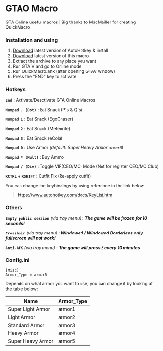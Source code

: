 
# GTAO Macro
GTA Online useful macros | Big thanks to MacMailler for creating QuickMacro

### Installation and using
1. [Download](https://www.autohotkey.com/) latest version of AutoHotkey & install
2. [Download](https://github.com/kezoura/GTAO-Macro/releases) latest version of this macro
3. Extract the archive to any place you want
4. Run GTA V and go to Online mode
5. Run QuickMacro.ahk (after opening GTAV window)
6. Press the "END" key to activate

### Hotkeys
**`End`** : Activate/Deactivate GTA Online Macros

**`Numpad . (Dot)`** : Eat Snack (P's & Q's)

**`Numpad 1`** : Eat Snack (EgoChaser)

**`Numpad 2`** : Eat Snack (Meteorite)

**`Numpad 3`** : Eat Snack (eCola)

**`Numpad 0`** : Use Armor _(default: Super Heavy Armor *`armor5`*)_

**`Numpad * (Mult)`** : Buy Ammo

**`Numpad / (Div)`** : Toggle VIP(CEO/MC) Mode (Not for register CEO/MC Club)

**`RCTRL`** + **`RSHIFT`** : Outfit Fix (Re-apply outfit)

You can change the keybindings by using reference in the link below
> https://www.autohotkey.com/docs/KeyList.htm

### Others

**`Empty public session`** _(via tray menu)_ : ***The game will be frozen for 10 seconds!***

**`Crosshair`** _(via tray menu)_ : ***Windowed / Windowed Borderless only, fullscreen will not work!***

**`Anti-AFK`** _(via tray menu)_ : ***The game will press `Z` every 10 minutes***


### Config.ini
    [Misc]
    Armor_Type = armor5
Depends on what armor you want to use, you can change it by looking at the table below:

|Name|Armor_Type|
|--|--|
|Super Light Armor|armor1|
|Light Armor|armor2|
|Standard Armor|armor3|
|Heavy Armor|armor4|
|Super Heavy Armor|armor5|
